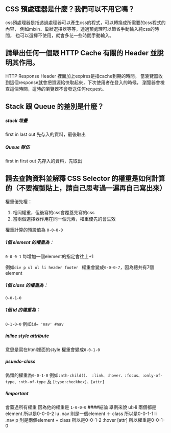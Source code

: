 ## CSS 預處理器是什麼？我們可以不用它嗎？
css預處理器是指透過處理器可以產生css的程式，可以轉換成所需要的css程式的內容，
例如mixin、巢狀選擇器等等，透過預處理可以節省手動輸入純css的時間，
也可以選擇不使用，就會多花一些時間手動輸入。


## 請舉出任何一個跟 HTTP Cache 有關的 Header 並說明其作用。
HTTP Response Header 裡面加上expires是指cache到期的時間。
當瀏覽器收到這個response就會把資源給快取起來，下次使用者在登入的時候，
瀏覽器會檢查這個時間，這時的瀏覽器不會發送任何request。


## Stack 跟 Queue 的差別是什麼？
##### stack 堆疊
first in last out
先存入的資料，最後取出

##### Queue 隊伍
first in first out
先存入的資料，先取出

## 請去查詢資料並解釋 CSS Selector 的權重是如何計算的（不要複製貼上，請自己思考過一遍再自己寫出來）

權重優先權：
1. 相同權重，但後寫的css會覆蓋先寫的css
2. 當兩個選擇器作用在同一個元素，權重優先的會生效

權重計算的預設值為
`0-0-0-0`

##### 1個 element 的權重為：
`0-0-0-1` 每增加一個element的指定會往上+1

例如`div p ul ol li header footer ` 
權重會變成`0-0-0-7`，因為總共有7個element

##### 1個 class 的權重為：
`0-0-1-0` 

##### 1個 id 的權重為：
`0-1-0-0`
例如`id= 'nav' #nav`

##### inline style attribute 
意思是寫在html裡面的style
權重會變成`0-0-1-0`

##### psuedo-class 
偽類的權重為`0-0-1-0`
例如`:nth-child()、 :link、:hover、:focus、:only-of-type、:nth-of-type`
及
`[type:checkbox]、[attr]`

##### !important 
會蓋過所有權重
因為他的權重是
`1-0-0-0`
####結論
舉例來說 ul>li 兩個都是element 所以是0-0-0-2
lu .nav 則是一個element ＋ class  所以是0-0-1-1
li .nav p 則是兩個element + class 所以是0-0-1-2
:hover [attr] 所以權重是0-0-1-0
